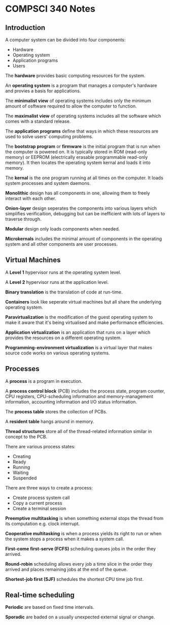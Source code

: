 # COMPSCI 340 Notes


## Introduction

A computer system can be divided into four components:
* Hardware
* Operating system
* Application programs
* Users

The **hardware** provides basic computing resources for the system.

An **operating system** is a program that manages a computer's hardware and provies a basis for applications.

The **minimalist view** of operating systems includes only the minimum amount of osftware required to allow the computer to function.

The **maximalist view** of operating systems includes all the software which comes with a standard release.

The **application programs** define that ways in which these resources are used to solve users' computing problems.


The **bootstrap program** or **firmware** is the initial program that is run when the computer is powered on. It is typically stored in ROM (read-only memory) or EEPROM (electrically erasable programmable read-only memory). It then locates the operating system kernal and loads it into memory.

The **kernal** is the one program running at all times on the computer. It loads system processes and system daemons.

**Monolithic** design has all components in one, allowing them to freely interact with each other.

**Onion-layer** design seperates the components into various layers which simplifies verificaition, debugging but can be inefficient with lots of layers to traverse through.

**Modular** design only loads components when needed.

**Microkernals** includes the minimal amount of components in the operating system and all other components are user processes.

## Virtual Machines

A **Level 1** hypervisor runs at the operating system level.

A **Level 2** hypervisor runs at the application level.

**Binary translation** is the translation of code at run-time.

**Containers** look like seperate virtual machines but all share the underlying operating system.

**Paravirtualization** is the modification of the guest operating system to make it aware that it's being virtualised and make performance efficiencies.

**Application virtualization** is an application that runs on a layer which provides the resources on a different operating system.

**Programming-environment virtualization** is a virtual layer that makes source code works on various operating systems.

## Processes

A **process** is a program in execution.

A **process control block** (PCB) includes the process state, program counter, CPU registers, CPU-scheduling information and memory-management information, accounting information and I/O status information.

The **process table** stores the collection of PCBs.

A **resident table** hangs around in memory.

**Thread structures** store all of the thread-related information similar in concept to the PCB.

There are various process states:
* Creating
* Ready
* Running
* Waiting
* Suspended

There are three ways to create a process:
* Create process system call
* Copy a current process
* Create a terminal session


**Preemptive multitasking** is when something external stops the thread from its computation e.g. clock interrupt.

**Cooperative multitasking** is when a process yields its right to run or when the system stops a process when it makes a system call.


**First-come first-serve (FCFS)** scheduling queues jobs in the order they arrived.

**Round-robin** scheduling allows every job a time slice in the order they arrived and places remaining jobs at the end of the queue.

**Shortest-job first (SJF)** schedules the shortest CPU time job first.


## Real-time scheduling

**Periodic** are based on fixed time intervals.

**Sporadic** are baded on a usually unexpected external signal or change.
